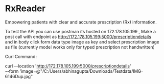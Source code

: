 # RxReader
Empowering patients with clear and accurate prescription (Rx) information.

To test the API you can use postman its hosted on 172.178.105.199 , Make a post call with endpoint as http://172.178.105.199:5000/prescriptiondetails and in body click form data type image as key and select prescription image as file (currently model works only for typed prescription not handwritten)


Curl Command:

curl --location 'http://172.178.105.199:5000/prescriptiondetails' \
--form 'image=@"/C:/Users/abhinagupta/Downloads/Testdata/IMG-6146Dup.jpg"




